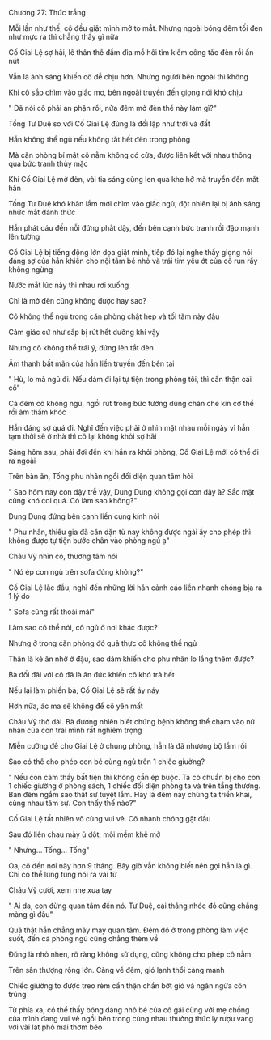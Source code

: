 




Chương 27: Thức trắng


Mỗi lần như thế, cô đều giật mình mở to mắt. Nhưng ngoài bóng đêm tối đen như mực ra thì chẳng thấy gì nữa

Cố Giai Lệ sợ hãi, lê thân thể đầm đìa mồ hôi tìm kiếm công tắc đèn rồi ấn nút

Vẫn là ánh sáng khiến cô dễ chịu hơn. Nhưng người bên ngoài thì không

Khi cô sắp chìm vào giấc mơ, bên ngoài truyền đến giọng nói khó chịu

" Đã nói cô phải an phận rồi, nửa đêm mở đèn thế này làm gì?"

Tống Tư Duệ so với Cố Giai Lệ đúng là đối lập như trời và đất

Hắn không thể ngủ nếu không tắt hết đèn trong phòng

Mà căn phòng bí mật cô nằm không có cửa, được liên kết với nhau thông qua bức tranh thủy mặc

Khi Cố Giai Lệ mở đèn, vài tia sáng cũng len qua khe hở mà truyền đến mắt hắn

Tống Tư Duệ khó khăn lắm mới chìm vào giấc ngủ, đột nhiên lại bị ánh sáng nhức mắt đánh thức

Hắn phát cáu đến nỗi đứng phắt dậy, đến bên cạnh bức tranh rồi đập mạnh lên tường

Cố Giai Lệ bị tiếng động lớn dọa giật mình, tiếp đó lại nghe thấy giọng nói đáng sợ của hắn khiến cho nội tâm bé nhỏ và trái tim yếu ớt của cô run rẩy không ngừng



Nước mắt lúc này thi nhau rơi xuống

Chỉ là mở đèn cũng không được hay sao?

Cô không thể ngủ trong căn phòng chật hẹp và tối tăm này đâu

Cảm giác cứ như sắp bị rút hết dưỡng khí vậy


Nhưng cô không thể trái ý, đứng lên tắt đèn

Âm thanh bất mãn của hắn liền truyền đến bên tai

" Hừ, lo mà ngủ đi. Nếu dám đi lại tự tiện trong phòng tôi, thì cẩn thận cái cổ"

Cả đêm cô không ngủ, ngồi rút trong bức tường dùng chăn che kín cơ thể rồi âm thầm khóc

Hắn đáng sợ quá đi. Nghĩ đến việc phải ở nhìn mặt nhau mỗi ngày vì hắn tạm thời sẽ ở nhà thì cô lại không khỏi sợ hãi


Sáng hôm sau, phải đợi đến khi hắn ra khỏi phòng, Cố Giai Lệ mới có thể đi ra ngoài

Trên bàn ăn, Tống phu nhân ngồi đối diện quan tâm hỏi

" Sao hôm nay con dậy trễ vậy, Dung Dung không gọi con dậy à? Sắc mặt cũng khó coi quá. Có làm sao không?"

Dung Dung đứng bên cạnh liền cung kính nói

" Phu nhân, thiếu gia đã căn dặn từ nay không được ngài ấy cho phép thì không được tự tiện bước chân vào phòng ngủ ạ"

Châu Vỹ nhìn cô, thương tâm nói

" Nó ép con ngủ trên sofa đúng không?"



Cố Giai Lệ lắc đầu, nghĩ đến những lời hắn cảnh cáo liền nhanh chóng bịa ra 1 lý do

" Sofa cũng rất thoải mái"

Làm sao có thể nói, cô ngủ ở nơi khác được?

Nhưng ở trong căn phòng đó quả thực cô không thể ngủ

Thân là kẻ ăn nhờ ở đậu, sao dám khiến cho phu nhân lo lắng thêm được?

Bà đối đãi với cô đã là ân đức khiến cô khó trả hết

Nếu lại làm phiền bà, Cố Giai Lệ sẽ rất áy náy

Hơn nữa, ác ma sẽ không để cô yên mất

Châu Vỹ thở dài. Bà đương nhiên biết chứng bệnh không thể chạm vào nữ nhân của con trai mình rất nghiêm trọng

Miễn cưỡng để cho Giai Lệ ở chung phòng, hẳn là đã nhượng bộ lắm rồi

Sao có thể cho phép con bé cùng ngủ trên 1 chiếc giường?

" Nếu con cảm thấy bất tiện thì không cần ép buộc. Ta có chuẩn bị cho con 1 chiếc giường ở phòng sách, 1 chiếc đối diện phòng ta và trên tầng thượng. Ban đêm ngắm sao thật sự tuyệt lắm. Hay là đêm nay chúng ta triển khai, cùng nhau tâm sự. Con thấy thế nào?"

Cố Giai Lệ tất nhiên vô cùng vui vẻ. Cô nhanh chóng gật đầu

Sau đó liền chau mày ủ dột, môi mềm khẽ mở

" Nhưng... Tống... Tống"

Oa, cô đến nơi này hơn 9 tháng. Bây giờ vẫn không biết nên gọi hắn là gì. Chỉ có thể lúng túng nói ra vài từ


Châu Vỹ cười, xem nhẹ xua tay

" Ai da, con đừng quan tâm đến nó. Tư Duệ, cái thằng nhóc đó cũng chẳng màng gì đâu"

Quả thật hắn chẳng mảy may quan tâm. Đêm đó ở trong phòng làm việc suốt, đến cả phòng ngủ cũng chẳng thèm về

Đúng là nhỏ nhen, rõ ràng không sử dụng, cũng không cho phép cô nằm

Trên sân thượng rộng lớn. Càng về đêm, gió lạnh thổi càng mạnh

Chiếc giường to được treo rèm cẩn thận chắn bớt gió và ngăn ngừa côn trùng

Từ phía xa, có thể thấy bóng dáng nhỏ bé của cô gái cùng với mẹ chồng của mình đang vui vẻ ngồi bên trong cùng nhau thưởng thức ly rượu vang với vài lát phô mai thơm béo




